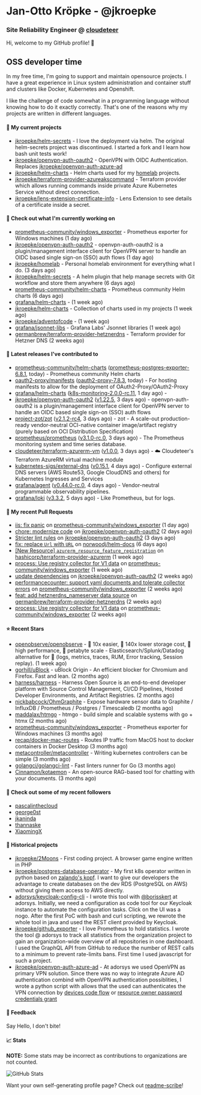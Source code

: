 # Jan-Otto Kröpke - @jkroepke
### Site Reliability Engineer @ [cloudeteer](https://cloudeteer.de/)

Hi, welcome to my GitHub profile! 👋

## OSS developer time
In my free time, I'm going to support and maintain opensource projects. I have a great experience in Linux system administration and container stuff and clusters like Docker, Kubernetes and Openshift.

I like the challenge of code somewhat in a programming language without knowing how to do it exactly correctly. That's one of the reasons why my projects are written in different languages.

#### 🌱 My current projects
- [jkroepke/helm-secrets](https://github.com/jkroepke/helm-secrets) - I love the deployment via helm. The original helm-secrets project was discontinued. I started a fork and I learn how bash unit tests work!
- [jkroepke/openvpn-auth-oauth2](https://github.com/jkroepke/openvpn-auth-oauth2) - OpenVPN with OIDC Authentication. Replaces  [jkroepke/openvpn-auth-azure-ad](https://github.com/jkroepke/openvpn-auth-azure-ad) 
- [jkroepke/helm-charts](https://github.com/jkroepke/helm-charts) - Helm charts used for my [homelab](https://github.com/jkroepke/homelab) projects.
- [jkroepke/terraform-provider-azureakscommand](https://github.com/jkroepke/terraform-provider-azureakscommand) - Terraform provider which allows running commands inside private Azure Kubernetes Service without direct connection.
- [jkroepke/lens-extension-certificate-info](https://github.com/jkroepke/lens-extension-certificate-info) - Lens Extension to see details of a certificate inside a secret.

#### 👷 Check out what I'm currently working on

- [prometheus-community/windows_exporter](https://github.com/prometheus-community/windows_exporter) - Prometheus exporter for Windows machines (1 day ago)
- [jkroepke/openvpn-auth-oauth2](https://github.com/jkroepke/openvpn-auth-oauth2) - openvpn-auth-oauth2 is a plugin/management interface client for OpenVPN server to handle an OIDC based single sign-on (SSO) auth flows (1 day ago)
- [jkroepke/homelab](https://github.com/jkroepke/homelab) - Personal homelab environment for everything what I do. (3 days ago)
- [jkroepke/helm-secrets](https://github.com/jkroepke/helm-secrets) - A helm plugin that help manage secrets with Git workflow and store them anywhere (6 days ago)
- [prometheus-community/helm-charts](https://github.com/prometheus-community/helm-charts) - Prometheus community Helm charts (6 days ago)
- [grafana/helm-charts](https://github.com/grafana/helm-charts) -  (1 week ago)
- [jkroepke/helm-charts](https://github.com/jkroepke/helm-charts) - Collection of charts used in my projects (1 week ago)
- [jkroepke/adventofcode](https://github.com/jkroepke/adventofcode) -  (1 week ago)
- [grafana/jsonnet-libs](https://github.com/grafana/jsonnet-libs) - Grafana Labs&#39; Jsonnet libraries (1 week ago)
- [germanbrew/terraform-provider-hetznerdns](https://github.com/germanbrew/terraform-provider-hetznerdns) - Terraform provider for Hetzner DNS (2 weeks ago)

#### 🔭 Latest releases I've contributed to

- [prometheus-community/helm-charts](https://github.com/prometheus-community/helm-charts) ([prometheus-postgres-exporter-6.8.1](https://github.com/prometheus-community/helm-charts/releases/tag/prometheus-postgres-exporter-6.8.1), today) - Prometheus community Helm charts
- [oauth2-proxy/manifests](https://github.com/oauth2-proxy/manifests) ([oauth2-proxy-7.8.3](https://github.com/oauth2-proxy/manifests/releases/tag/oauth2-proxy-7.8.3), today) - For hosting manifests to allow for the deployment of OAuth2-Proxy/OAuth2-Proxy
- [grafana/helm-charts](https://github.com/grafana/helm-charts) ([k8s-monitoring-2.0.0-rc.11](https://github.com/grafana/helm-charts/releases/tag/k8s-monitoring-2.0.0-rc.11), 1 day ago) - 
- [jkroepke/openvpn-auth-oauth2](https://github.com/jkroepke/openvpn-auth-oauth2) ([v1.22.5](https://github.com/jkroepke/openvpn-auth-oauth2/releases/tag/v1.22.5), 3 days ago) - openvpn-auth-oauth2 is a plugin/management interface client for OpenVPN server to handle an OIDC based single sign-on (SSO) auth flows
- [project-zot/zot](https://github.com/project-zot/zot) ([v2.1.2-rc4](https://github.com/project-zot/zot/releases/tag/v2.1.2-rc4), 3 days ago) - zot - A scale-out production-ready vendor-neutral OCI-native container image/artifact registry (purely based on OCI Distribution Specification)
- [prometheus/prometheus](https://github.com/prometheus/prometheus) ([v3.1.0-rc.0](https://github.com/prometheus/prometheus/releases/tag/v3.1.0-rc.0), 3 days ago) - The Prometheus monitoring system and time series database.
- [cloudeteer/terraform-azurerm-vm](https://github.com/cloudeteer/terraform-azurerm-vm) ([v1.0.0](https://github.com/cloudeteer/terraform-azurerm-vm/releases/tag/v1.0.0), 3 days ago) - ☁️ Cloudeteer&#39;s Terraform AzureRM virtual machine module
- [kubernetes-sigs/external-dns](https://github.com/kubernetes-sigs/external-dns) ([v0.15.1](https://github.com/kubernetes-sigs/external-dns/releases/tag/v0.15.1), 4 days ago) - Configure external DNS servers (AWS Route53, Google CloudDNS and others) for Kubernetes Ingresses and Services
- [grafana/agent](https://github.com/grafana/agent) ([v0.44.0-rc.0](https://github.com/grafana/agent/releases/tag/v0.44.0-rc.0), 4 days ago) - Vendor-neutral programmable observability pipelines.
- [grafana/loki](https://github.com/grafana/loki) ([v3.3.2](https://github.com/grafana/loki/releases/tag/v3.3.2), 5 days ago) - Like Prometheus, but for logs.

#### 🔨 My recent Pull Requests

- [iis: fix panic](https://github.com/prometheus-community/windows_exporter/pull/1820) on [prometheus-community/windows_exporter](https://github.com/prometheus-community/windows_exporter) (1 day ago)
- [chore: modernize code](https://github.com/jkroepke/openvpn-auth-oauth2/pull/378) on [jkroepke/openvpn-auth-oauth2](https://github.com/jkroepke/openvpn-auth-oauth2) (2 days ago)
- [Stricter lint rules](https://github.com/jkroepke/openvpn-auth-oauth2/pull/377) on [jkroepke/openvpn-auth-oauth2](https://github.com/jkroepke/openvpn-auth-oauth2) (3 days ago)
- [fix: replace `Url` with `URL`](https://github.com/norwoodj/helm-docs/pull/281) on [norwoodj/helm-docs](https://github.com/norwoodj/helm-docs) (6 days ago)
- [[New Resource] `azurerm_resource_feature_registration`](https://github.com/hashicorp/terraform-provider-azurerm/pull/28303) on [hashicorp/terraform-provider-azurerm](https://github.com/hashicorp/terraform-provider-azurerm) (1 week ago)
- [process: Use registry collector for V1 data](https://github.com/prometheus-community/windows_exporter/pull/1814) on [prometheus-community/windows_exporter](https://github.com/prometheus-community/windows_exporter) (1 week ago)
- [update dependencies](https://github.com/jkroepke/openvpn-auth-oauth2/pull/373) on [jkroepke/openvpn-auth-oauth2](https://github.com/jkroepke/openvpn-auth-oauth2) (2 weeks ago)
- [performancecounter: support yaml documents and tolerate collector errors](https://github.com/prometheus-community/windows_exporter/pull/1809) on [prometheus-community/windows_exporter](https://github.com/prometheus-community/windows_exporter) (2 weeks ago)
- [feat: add hetznerdns_nameserver data source](https://github.com/germanbrew/terraform-provider-hetznerdns/pull/151) on [germanbrew/terraform-provider-hetznerdns](https://github.com/germanbrew/terraform-provider-hetznerdns) (2 weeks ago)
- [process: Use registry collector for V1 data](https://github.com/prometheus-community/windows_exporter/pull/1805) on [prometheus-community/windows_exporter](https://github.com/prometheus-community/windows_exporter) (2 weeks ago)

#### ⭐ Recent Stars

- [openobserve/openobserve](https://github.com/openobserve/openobserve) - 🚀 10x easier, 🚀 140x lower storage cost, 🚀 high performance,  🚀 petabyte scale - Elasticsearch/Splunk/Datadog alternative for 🚀 (logs, metrics, traces, RUM, Error tracking, Session replay). (1 week ago)
- [gorhill/uBlock](https://github.com/gorhill/uBlock) - uBlock Origin - An efficient blocker for Chromium and Firefox. Fast and lean. (2 months ago)
- [harness/harness](https://github.com/harness/harness) - Harness Open Source is an end-to-end developer platform with Source Control Management, CI/CD Pipelines, Hosted Developer Environments, and Artifact Registries. (2 months ago)
- [nickbabcock/OhmGraphite](https://github.com/nickbabcock/OhmGraphite) - Expose hardware sensor data to Graphite / InfluxDB / Prometheus / Postgres / Timescaledb (2 months ago)
- [maddalax/htmgo](https://github.com/maddalax/htmgo) - htmgo - build simple and scalable systems with go &#43; htmx (2 months ago)
- [prometheus-community/windows_exporter](https://github.com/prometheus-community/windows_exporter) - Prometheus exporter for Windows machines (3 months ago)
- [recap/docker-mac-routes](https://github.com/recap/docker-mac-routes) - Routes IP traffic from MacOS host to docker containers in Docker Desktop (3 months ago)
- [metacontroller/metacontroller](https://github.com/metacontroller/metacontroller) - Writing kubernetes controllers can be simple (3 months ago)
- [golangci/golangci-lint](https://github.com/golangci/golangci-lint) - Fast linters runner for Go (3 months ago)
- [Cinnamon/kotaemon](https://github.com/Cinnamon/kotaemon) - An open-source RAG-based tool for chatting with your documents. (3 months ago)

#### 👯 Check out some of my recent followers

- [pascalinthecloud](https://github.com/pascalinthecloud)
- [george0st](https://github.com/george0st)
- [jkaninda](https://github.com/jkaninda)
- [thannaske](https://github.com/thannaske)
- [XiaomingX](https://github.com/XiaomingX)

#### 📜 Historical projects
- [jkroepke/2Moons](https://github.com/jkroepke/2Moons) - First coding project. A browser game engine written in PHP
- [jkroepke/postgres-database-operator](https://github.com/jkroepke/postgres-database-operator) - My first k8s operator written in python based on [zalando's kopf](https://github.com/zalando-incubator/kopf). I want to give our developers the advantage to create databases on the dev RDS (PostgreSQL on AWS) without giving them access to AWS directly.
- [adorsys/keycloak-config-cli](https://github.com/adorsys/keycloak-config-cli) - I wrote this tool with [@borisskert](https://github.com/borisskert) at adorsys. Initially, we need a configuration as code tool for our Keycloak instance to automate the configuration tasks. Click on the UI was a nogo. After the first PoC with bash and curl scripting, we rewrote the whole tool in java and used the REST client provided by Keycloak.
- [jkroepke/github_exporter](https://github.com/jkroepke/github_exporter) - I love Prometheus to hold statistics. I wrote the tool @ adorsys to track all statistics from the organization project to gain an organization-wide overview of all repositories in one dashboard. I used the GraphQL API from GitHub to reduce the number of REST calls to a minimum to prevent rate-limits bans. First time I used javascript for such a project.
- [jkroepke/openvpn-auth-azure-ad](https://github.com/jkroepke/openvpn-auth-azure-ad) - At adorsys we used OpenVPN as primary VPN solution. Since there was no way to integrate Azure AD authentication combind with OpenVPN authentication possiblities, I wrote a python script with allows that the used can authenticates the VPN connection by [devices code flow](https://docs.microsoft.com/en-us/azure/active-directory/develop/v2-oauth2-device-code) or [resource owner password credentials grant](https://docs.microsoft.com/en-us/azure/active-directory/develop/v2-oauth-ropc)

#### 💬 Feedback

Say Hello, I don't bite!

#### 📈 Stats

**NOTE:** Some stats may be incorrect as contributions to organizations
are not counted.

![GitHub Stats](https://github-readme-stats.vercel.app/api?username=jkroepke&count_private=false&theme=tokyonight&show_icons=true)

Want your own self-generating profile page? Check out [readme-scribe](https://github.com/muesli/readme-scribe)!
